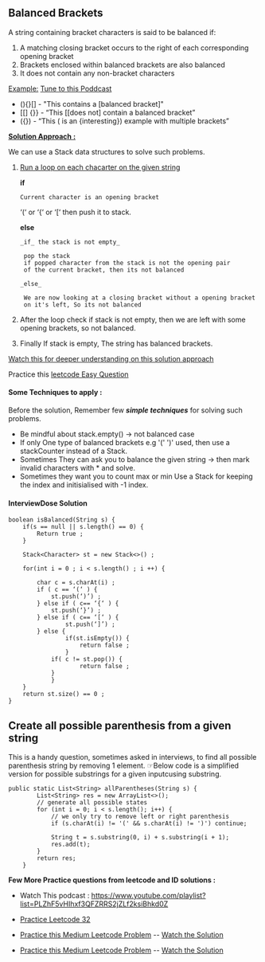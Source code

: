## Balanced Brackets

A string containing bracket characters is said to be balanced if:

1. A matching closing bracket occurs to the right of each corresponding opening bracket
2. Brackets enclosed within balanced brackets are also balanced
3. It does not contain any non-bracket characters

<u>Example:</u>   [Tune to this Poddcast](https://www.youtube.com/playlist?list=PLZhF5vHIhxf3QFZRRS2jZLf2ksiBhkd0Z)

* (){}[] - "This contains a [balanced bracket]"
* [[] {}} - “This [[does not] contain a balanced bracket”
* ({}) - “This ( is an {interesting}) example with multiple brackets”  

<u>**Solution Approach :**</u>

We can use a Stack data structures to solve such problems.
1. <u>Run a loop on each chacarter on the given string</u>

   **if**

       Current character is an opening bracket
   	‘(‘ or ‘{‘  or ‘[‘ then push it to stack.
       
    **else**
       
       _if_ the stack is not empty_
  
   		pop the stack
   		if popped character from the stack is not the opening pair
   		of the current bracket, then its not balanced
       
       _else_
     
   		We are now looking at a closing bracket without a opening bracket
   		on it's left, So its not balanced
   
3. After the loop check if stack is not empty, then we are left with some opening brackets, so not balanced.
4. Finally If stack is empty, The string has balanced brackets.

[Watch this for deeper understanding on this solution approach](https://youtu.be/VWGk_Mo_gRU?si=_CyZnsBhWjCTkG31)

Practice this [leetcode Easy Question](https://leetcode.com/problems/valid-parentheses/)

#### Some Techniques to apply :
Before the solution, Remember few _**simple techniques**_ for solving such problems.

* Be mindful about stack.empty() -> not balanced case
* If only One type of balanced brackets e.g '(' ')' used, then use a stackCounter instead of a Stack.
* Sometimes They can ask you to balance the given string -> then mark invalid characters with * and solve.
* Sometimes they want you to count max or min Use a Stack for keeping the index and initisialised with -1 index.

#### InterviewDose Solution
```
boolean isBalanced(String s) {
	if(s == null || s.length() == 0) {
  		Return true ;
  	}
  
  	Stack<Character> st = new Stack<>() ;
  
  	for(int i = 0 ; i < s.length() ; i ++) {

  		char c = s.charAt(i) ;
  		if ( c == ‘(‘ ) {
  			st.push(‘)’) ;
  		} else if ( c== ‘{‘ ) {
  			st.push(‘}’) ;
  		} else if ( c== ‘[‘ ) {
        		st.push(‘]’) ;
		} else {
  	    		if(st.isEmpty()) {
  		    		return false ;
  	    		}
  	  		if( c != st.pop()) {
        			return false ;
			}
    		}
  	}
  	return st.size() == 0 ;
}
```

## Create all possible parenthesis from a given string
This is a handy question, sometimes asked in interviews, to find all possible parenthesis string by removing 1 element.
&#9758;Below code is a simplified version for possible substrings for a given inputcusing substring. 

```
public static List<String> allParentheses(String s) {
        List<String> res = new ArrayList<>();
        // generate all possible states
        for (int i = 0; i < s.length(); i++) {
            // we only try to remove left or right parenthesis
            if (s.charAt(i) != '(' && s.charAt(i) != ')') continue;

            String t = s.substring(0, i) + s.substring(i + 1);
            res.add(t);
        }
        return res;
    }
```

**Few More Practice questions from leetcode and ID solutions :**

* Watch This podcast : https://www.youtube.com/playlist?list=PLZhF5vHIhxf3QFZRRS2jZLf2ksiBhkd0Z

* [Practice Leetcode 32](https://leetcode.com/problems/longest-valid-parentheses/)

* [Practice this Medium Leetcode Problem](https://leetcode.com/problems/minimum-remove-to-make-valid-parentheses/) -- [Watch the Solution](https://youtu.be/slkTFARW4Pk?si=OffRL-ywtG5iLLa5) 

* [Practice this Medium Leetcode Problem](https://leetcode.com/problems/minimum-insertions-to-balance-a-parentheses-string/) -- [Watch the Solution](https://youtu.be/LScsC-C5gvg?si=n-nd6YU2YkAjYaXb)
